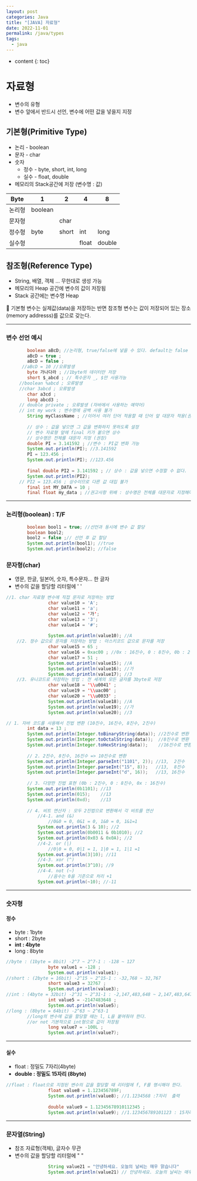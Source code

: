 ```yaml
---
layout: post
categories: Java
title: "[JAVA] 자료형"
date: 2022-11-01
permalink: /java/types
tags:
  - java
---
```

* content
{: toc}

<!--more-->


# 자료형

- 변수의 유형
- 변수 앞에서 반드시 선언, 변수에 어떤 값을 넣을지 지정

## 기본형(Primitive Type)

- 논리 - boolean
- 문자 - char
- 숫자
	- 정수 - byte, short, int, long 
	- 실수 - float, double
- 메모리의 Stack공간에 저장 (변수명 : 값)


| Byte | 1       | 2     | 4     | 8      |
| ---- | ------- | ----- | ----- | ------ |
| 논리형  | boolean |       |       |        |
| 문자형  |         | char  |       |        |
| 정수형  | byte    | short | int   | long   |
| 실수형  |         |       | float | double |

## 참조형(Reference Type)

- String, 배열, 객체 ... 무한대로 생성 가능
- 메모리의 Heap 공간에 변수의 값이 저장됨
- Stack 공간에는 변수명 Heap

<aside> 📌 기본형 변수는 실제값(data)을 저장하는 반면 참조형 변수는 값이 저장되어 있는 장소(memory addresss)를 값으로 갖는다.

</aside>

---

### 변수 선언 예시

```java
		boolean aBcD; //논리형, true/false에 넣을 수 있다. default는 false
		aBcD = true ;
		aBcD = false ;
	  //aBcD = 10 //오류발생
		byte 가나다라 ; //1byte의 데이터만 저장
		short $_abcd ; // 특수문자 _, $만 사용가능
	 //boolean %abcd ; 오류발생
	 //char 3abcd ; 오류발생
		char a3cd ;
		long abcd3 ;
	 // double private ; 오류발생 (자바에서 사용하는 예약어)
	 //	int my work ; 변수명에 공백 사용 불가
		String myClassName ; //이어서 여러 단어 적용할 때 단어 앞 대문자 적용(권장)
	
		// 상수 : 값을 넣으면 그 값을 변화하지 못하도록 설정
		// 변수 자료형 앞에 final 키가 붙으면 상수
		// 상수명은 전체를 대문자 지정 (권장)
		double PI = 3.141592 ; //변수 : PI값 변화 가능
		System.out.println(PI); //3.141592
		PI = 123.456 ; 
		System.out.println(PI); //123.456
		
		final double PI2 = 3.141592 ; // 상수 : 값을 넣으면 수정할 수 없다.
		System.out.println(PI2);
	 // PI2 = 123.456 ; 상수이므로 다른 값 대입 불가
		final int MY_DATA = 10 ;
		final float my_data ; //권고사항 위배 : 상수명은 전체를 대문자로 지정해야함.
```

---

### 논리형(boolean) : T/F

```java
		boolean bool1 = true; //선언과 동시에 변수 값 할당
		boolean bool2; 
		bool2 = false ;// 선언 후 값 할당
		System.out.println(bool1); //true
		System.out.println(bool2); //false
```

### 문자형(char)

- 영문, 한글, 일본어, 숫자, 특수문자... 한 글자
- 변수의 값을 할당할 리터럴에 ' '

```java
//1. char 자료형 변수에 직접 문자로 저장하는 방법 
				char value10 = 'A';
				char value11 = 'a';
				char value12 = '가';
				char value13 = '3';
				char value14 = '#';
				
				System.out.println(value10); //A
	//2. 정수 값으로 문자를 저장하는 방법 : 아스키코드 값으로 문자를 저장 
				char value15 = 65 ;
				char value16 = 0xac00 ; //0x : 16진수, 0 : 8진수, 0b : 2진수
				char value17 = 51 ;
				System.out.println(value15); //A
				System.out.println(value16); //가 
				System.out.println(value17); //3
	//3. 유니코드로 저장하는 방법 : 전 세계의 모든 글자를 3byte로 저장
				char value18 = '\\u0041' ; 
				char value19 = '\\uac00' ;
				char value20 = '\\u0033' ;
				System.out.println(value18); //A
				System.out.println(value19); //가
				System.out.println(value20); //3
```

```java
// 1. 자바 코드를 사용해서 진법 변환 (10진수, 16진수, 8진수, 2진수)
		int data = 13 ;
		System.out.println(Integer.toBinaryString(data)); //2진수로 변환
		System.out.println(Integer.toOctalString(data));  //8진수로 변환
		System.out.println(Integer.toHexString(data));	  //16진수로 변환
		
		// 2. 2진수, 8진수, 16진수 => 10진수로 변환
		System.out.println(Integer.parseInt("1101", 2)); //13,  2진수
		System.out.println(Integer.parseInt("15", 8)); 	 //13,  8진수
		System.out.println(Integer.parseInt("d", 16));	 //13, 16진수
		
		// 3. 다양한 진법 표현 (0b : 2진수, 0 : 8진수, 0x : 16진수)
		System.out.println(0b1101); //13
		System.out.println(015);	//13
		System.out.println(0xd);	//13
		
		// 4. 비트 연산자 : 모두 2진법으로 변환해서 각 비트를 연산
			//4-1. and (&)
				//0&0 = 0, 0&1 = 0, 1&0 = 0, 1&1=1
			System.out.println(3 & 10); //2
			System.out.println(0b0011 & 0b1010); //2
			System.out.println(0x03 & 0x0A); //2
			//4-2. or (|)
				//0|0 = 0, 0|1 = 1, 1|0 = 1, 1|1 =1 
			System.out.println(3|10); //11
			//4-3. xor (^)
			System.out.println(3^10); //9
			//4-4. not (~)
				//음수는 0을 기준으로 처리 +1
			System.out.println(~10); //-11
```

---

### 숫자형

#### 정수

- byte : 1byte
- short : 2byte
- **int : 4byte**
- long : 8byte

```java
//byte : (1byte = 8bit) -2^7 ~ 2^7-1 : -128 ~ 127
				byte value1 = -128 ;
				System.out.println(value1);
//short : (2byte = 16bit) -2^15 ~ 2^15-1 : -32,768 ~ 32,767
				short value3 = 32767 ;
				System.out.println(value3);
//int : (4byte = 32bit) -2^31 ~ 2^31-1 : -2,147,483,648 ~ 2,147,483,647
				int value5 = -2147483648 ;
				System.out.println(value5);
//long : (8byte = 64bit) -2^63 ~ 2^63-1
		//long의 변수에 값을 할당할 때는 l, L을 붙여줘야 한다.
		//or not 기본적으로 int형으로 값이 저장됨
				long value7 = -100L ;
				System.out.println(value7);
```

---

#### 실수

- float : 정밀도 7자리(4byte)
- **double : 정밀도 15자리 (8byte)**

```java
//float : float으로 지정된 변수의 값을 할당할 때 리터럴에 f, F를 명시해야 한다.
				float value8 = 1.123456789F; 
				System.out.println(value8); //1.1234568 :7자리  출력
				
				double value9 = 1.12345678910112345 ;
				System.out.println(value9); //1.123456789101123 : 15자리만큼 출력
```

---

### 문자열(String)

- 참조 자료형(객체), 글자수 무관
- 변수의 값을 할당할 리터럴에 " "

```java
				String value21 = "안녕하세요. 오늘의 날씨는 매우 맑습니다"
				System.out.println(value21) // 안녕하세요. 오늘의 날씨는 매우 맑습니다
```